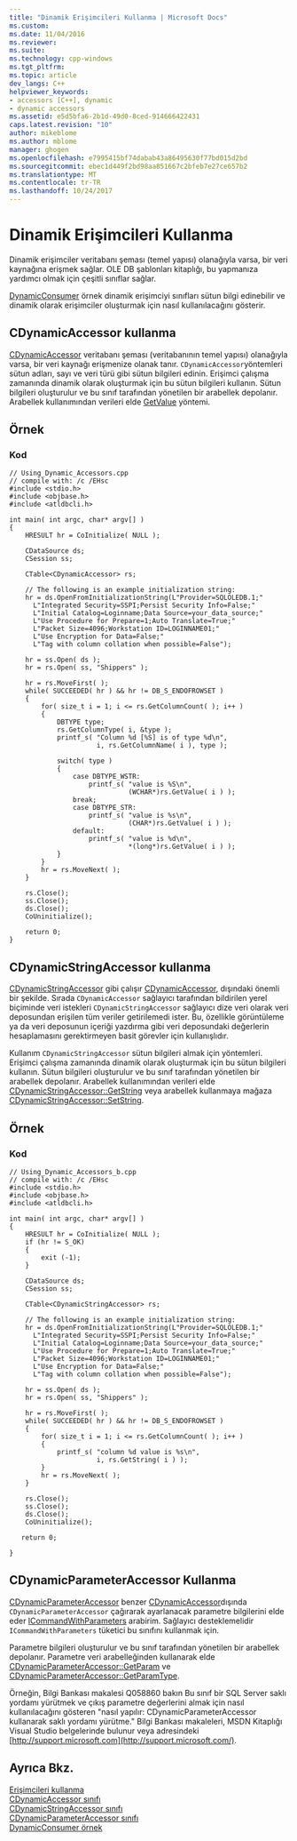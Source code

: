 ```yaml
---
title: "Dinamik Erişimcileri Kullanma | Microsoft Docs"
ms.custom: 
ms.date: 11/04/2016
ms.reviewer: 
ms.suite: 
ms.technology: cpp-windows
ms.tgt_pltfrm: 
ms.topic: article
dev_langs: C++
helpviewer_keywords:
- accessors [C++], dynamic
- dynamic accessors
ms.assetid: e5d5bfa6-2b1d-49d0-8ced-914666422431
caps.latest.revision: "10"
author: mikeblome
ms.author: mblome
manager: ghogen
ms.openlocfilehash: e7995415bf74dabab43a86495630f77bd015d2bd
ms.sourcegitcommit: ebec1d449f2bd98aa851667c2bfeb7e27ce657b2
ms.translationtype: MT
ms.contentlocale: tr-TR
ms.lasthandoff: 10/24/2017
---
```

# <a name="using-dynamic-accessors"></a>Dinamik Erişimcileri Kullanma
Dinamik erişimciler veritabanı şeması (temel yapısı) olanağıyla varsa, bir veri kaynağına erişmek sağlar. OLE DB şablonları kitaplığı, bu yapmanıza yardımcı olmak için çeşitli sınıflar sağlar.  
  
 [DynamicConsumer](http://msdn.microsoft.com/en-us/2ccc4c61-6749-4e83-aa81-00f8009c0dc3) örnek dinamik erişimciyi sınıfları sütun bilgi edinebilir ve dinamik olarak erişimciler oluşturmak için nasıl kullanılacağını gösterir.  
  
## <a name="using-cdynamicaccessor"></a>CDynamicAccessor kullanma  
 [CDynamicAccessor](../../data/oledb/cdynamicaccessor-class.md) veritabanı şeması (veritabanının temel yapısı) olanağıyla varsa, bir veri kaynağı erişmenize olanak tanır. `CDynamicAccessor`yöntemleri sütun adları, sayı ve veri türü gibi sütun bilgileri edinin. Erişimci çalışma zamanında dinamik olarak oluşturmak için bu sütun bilgileri kullanın. Sütun bilgileri oluşturulur ve bu sınıf tarafından yönetilen bir arabellek depolanır. Arabellek kullanımından verileri elde [GetValue](../../data/oledb/cdynamicaccessor-getvalue.md) yöntemi.  
  
## <a name="example"></a>Örnek  
  
### <a name="code"></a>Kod  
  
```  
// Using_Dynamic_Accessors.cpp  
// compile with: /c /EHsc  
#include <stdio.h>  
#include <objbase.h>  
#include <atldbcli.h>  
  
int main( int argc, char* argv[] )  
{  
    HRESULT hr = CoInitialize( NULL );  
  
    CDataSource ds;  
    CSession ss;  
  
    CTable<CDynamicAccessor> rs;  
  
    // The following is an example initialization string:  
    hr = ds.OpenFromInitializationString(L"Provider=SQLOLEDB.1;"  
      L"Integrated Security=SSPI;Persist Security Info=False;"  
      L"Initial Catalog=Loginname;Data Source=your_data_source;"  
      L"Use Procedure for Prepare=1;Auto Translate=True;"  
      L"Packet Size=4096;Workstation ID=LOGINNAME01;"  
      L"Use Encryption for Data=False;"  
      L"Tag with column collation when possible=False");  
  
    hr = ss.Open( ds );  
    hr = rs.Open( ss, "Shippers" );  
  
    hr = rs.MoveFirst( );  
    while( SUCCEEDED( hr ) && hr != DB_S_ENDOFROWSET )  
    {  
        for( size_t i = 1; i <= rs.GetColumnCount( ); i++ )  
        {  
            DBTYPE type;  
            rs.GetColumnType( i, &type );  
            printf_s( "Column %d [%S] is of type %d\n",  
                      i, rs.GetColumnName( i ), type );   
  
            switch( type )  
            {  
                case DBTYPE_WSTR:  
                    printf_s( "value is %S\n",  
                              (WCHAR*)rs.GetValue( i ) );  
                break;  
                case DBTYPE_STR:  
                    printf_s( "value is %s\n",  
                              (CHAR*)rs.GetValue( i ) );  
                default:  
                    printf_s( "value is %d\n",  
                              *(long*)rs.GetValue( i ) );  
            }  
        }  
        hr = rs.MoveNext( );  
    }  
  
    rs.Close();     
    ss.Close();  
    ds.Close();  
    CoUninitialize();  
  
    return 0;  
}  
```  
  
## <a name="using-cdynamicstringaccessor"></a>CDynamicStringAccessor kullanma  
 [CDynamicStringAccessor](../../data/oledb/cdynamicstringaccessor-class.md) gibi çalışır [CDynamicAccessor](../../data/oledb/cdynamicaccessor-class.md), dışındaki önemli bir şekilde. Sırada `CDynamicAccessor` sağlayıcı tarafından bildirilen yerel biçiminde veri istekleri `CDynamicStringAccessor` sağlayıcı dize veri olarak veri deposundan erişilen tüm veriler getirilemedi ister. Bu, özellikle görüntüleme ya da veri deposunun içeriği yazdırma gibi veri deposundaki değerlerin hesaplamasını gerektirmeyen basit görevler için kullanışlıdır.  
  
 Kullanım `CDynamicStringAccessor` sütun bilgileri almak için yöntemleri. Erişimci çalışma zamanında dinamik olarak oluşturmak için bu sütun bilgileri kullanın. Sütun bilgileri oluşturulur ve bu sınıf tarafından yönetilen bir arabellek depolanır. Arabellek kullanımından verileri elde [CDynamicStringAccessor::GetString](../../data/oledb/cdynamicstringaccessor-getstring.md) veya arabellek kullanmaya mağaza [CDynamicStringAccessor::SetString](../../data/oledb/cdynamicstringaccessor-setstring.md).  
  
## <a name="example"></a>Örnek  
  
### <a name="code"></a>Kod  
  
```  
// Using_Dynamic_Accessors_b.cpp  
// compile with: /c /EHsc  
#include <stdio.h>  
#include <objbase.h>  
#include <atldbcli.h>  
  
int main( int argc, char* argv[] )  
{  
    HRESULT hr = CoInitialize( NULL );  
    if (hr != S_OK)  
    {  
        exit (-1);  
    }  
  
    CDataSource ds;  
    CSession ss;  
  
    CTable<CDynamicStringAccessor> rs;  
  
    // The following is an example initialization string:  
    hr = ds.OpenFromInitializationString(L"Provider=SQLOLEDB.1;"  
      L"Integrated Security=SSPI;Persist Security Info=False;"  
      L"Initial Catalog=Loginname;Data Source=your_data_source;"  
      L"Use Procedure for Prepare=1;Auto Translate=True;"  
      L"Packet Size=4096;Workstation ID=LOGINNAME01;"  
      L"Use Encryption for Data=False;"  
      L"Tag with column collation when possible=False");  
  
    hr = ss.Open( ds );  
    hr = rs.Open( ss, "Shippers" );  
  
    hr = rs.MoveFirst( );  
    while( SUCCEEDED( hr ) && hr != DB_S_ENDOFROWSET )  
    {  
        for( size_t i = 1; i <= rs.GetColumnCount( ); i++ )  
        {  
            printf_s( "column %d value is %s\n",   
                      i, rs.GetString( i ) );  
        }  
        hr = rs.MoveNext( );  
    }  
  
    rs.Close();     
    ss.Close();  
    ds.Close();  
    CoUninitialize();  
  
   return 0;  
  
}  
```  
  
## <a name="using-cdynamicparameteraccessor"></a>CDynamicParameterAccessor Kullanma  
 [CDynamicParameterAccessor](../../data/oledb/cdynamicparameteraccessor-class.md) benzer [CDynamicAccessor](../../data/oledb/cdynamicaccessor-class.md)dışında `CDynamicParameterAccessor` çağırarak ayarlanacak parametre bilgilerini elde eder [ICommandWithParameters](https://msdn.microsoft.com/en-us/library/ms712937.aspx) arabirim. Sağlayıcı desteklemelidir `ICommandWithParameters` tüketici bu sınıfını kullanmak için.  
  
 Parametre bilgileri oluşturulur ve bu sınıf tarafından yönetilen bir arabellek depolanır. Parametre veri arabelleğinden kullanarak elde [CDynamicParameterAccessor::GetParam](../../data/oledb/cdynamicparameteraccessor-getparam.md) ve [CDynamicParameterAccessor::GetParamType](../../data/oledb/cdynamicparameteraccessor-getparamtype.md).  
  
 Örneğin, Bilgi Bankası makalesi Q058860 bakın Bu sınıf bir SQL Server saklı yordamı yürütmek ve çıkış parametre değerlerini almak için nasıl kullanılacağını gösteren "nasıl yapılır: CDynamicParameterAccessor kullanarak saklı yordamı yürütme." Bilgi Bankası makaleleri, MSDN Kitaplığı Visual Studio belgelerinde bulunur veya adresindeki [http://support.microsoft.com](http://support.microsoft.com/).  
  
## <a name="see-also"></a>Ayrıca Bkz.  
 [Erişimcileri kullanma](../../data/oledb/using-accessors.md)   
 [CDynamicAccessor sınıfı](../../data/oledb/cdynamicaccessor-class.md)   
 [CDynamicStringAccessor sınıfı](../../data/oledb/cdynamicstringaccessor-class.md)   
 [CDynamicParameterAccessor sınıfı](../../data/oledb/cdynamicparameteraccessor-class.md)   
 [DynamicConsumer örnek](http://msdn.microsoft.com/en-us/2ccc4c61-6749-4e83-aa81-00f8009c0dc3)
